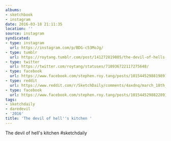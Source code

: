 ```yaml
---
albums:
- sketchbook
- instagram
date: 2016-03-18 21:11:35
location: ''
source: instagram
syndicated:
- type: instagram
  url: https://instagram.com/p/BDG-c53MoJg/
- type: tumblr
  url: https://roytang.tumblr.com/post/141272819805/the-devil-of-hells-kitchen-sketchdaily
- type: twitter
  url: https://twitter.com/roytang/statuses/710936722117275648/
- type: facebook
  url: https://www.facebook.com/stephen.roy.tang/posts/10154452988198912:0
- type: reddit
  url: https://www.reddit.com/r/SketchDaily/comments/4axdnq/march_18th_free_draw_friday/d1512li/
- type: facebook
  url: https://www.facebook.com/stephen.roy.tang/posts/10154452988228912
tags:
- sketchdaily
- daredevil
- '2016'
title: 'The devil of hell''s kitchen '
---
```


The devil of hell's kitchen #sketchdaily